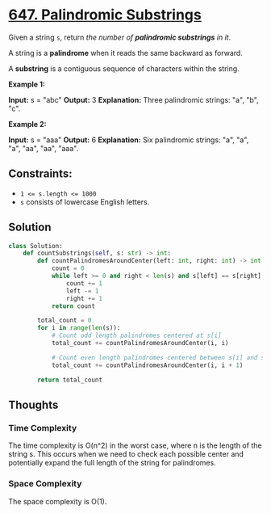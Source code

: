 # [647. Palindromic Substrings](https://leetcode.com/problems/palindromic-substrings/)

Given a string `s`, return *the number of **palindromic substrings** in it*.

A string is a **palindrome** when it reads the same backward as forward.

A **substring** is a contiguous sequence of characters within the string.

**Example 1:**

**Input:** s = "abc"
**Output:** 3
**Explanation:** Three palindromic strings: "a", "b", "c".

**Example 2:**

**Input:** s = "aaa"
**Output:** 6
**Explanation:** Six palindromic strings: "a", "a", "a", "aa", "aa", "aaa".

## **Constraints:**

- `1 <= s.length <= 1000`
- `s` consists of lowercase English letters.

## Solution

```python
class Solution:
    def countSubstrings(self, s: str) -> int:
        def countPalindromesAroundCenter(left: int, right: int) -> int:
            count = 0
            while left >= 0 and right < len(s) and s[left] == s[right]:
                count += 1
                left -= 1
                right += 1
            return count

        total_count = 0
        for i in range(len(s)):
            # Count odd length palindromes centered at s[i]
            total_count += countPalindromesAroundCenter(i, i)

            # Count even length palindromes centered between s[i] and s[i + 1]
            total_count += countPalindromesAroundCenter(i, i + 1)

        return total_count

```

## Thoughts

### Time Complexity

The time complexity is O(n^2) in the worst case, where n is the length of the string s. This occurs when we need to check each possible center and potentially expand the full length of the string for palindromes.

### Space Complexity

The space complexity is O(1).
